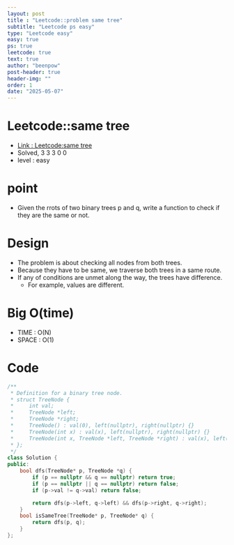 ```yaml
---
layout: post
title : "Leetcode::problem same tree"
subtitle: "Leetcode ps easy"
type: "Leetcode easy"
easy: true
ps: true
leetcode: true
text: true
author: "beenpow"
post-header: true
header-img: ""
order: 1
date: "2025-05-07"
---
```


# Leetcode::same tree
- [Link : Leetcode:same tree](https://leetcode.com/problems/same-tree/description/?envType=company&envId=google&favoriteSlug=google-thirty-days)
- Solved, 3 3 3 0 0
- level : easy

# point
- Given the rrots of two binary trees p and q, write a function to check if they are the same or not.

# Design
- The problem is about checking all nodes from both trees.
- Because they have to be same, we traverse both trees in a same route.
- If any of conditions are unmet along the way, the trees have difference.
    - For example, values are different.

# Big O(time)
- TIME : O(N)
- SPACE : O(1)

# Code

```cpp
/**
 * Definition for a binary tree node.
 * struct TreeNode {
 *     int val;
 *     TreeNode *left;
 *     TreeNode *right;
 *     TreeNode() : val(0), left(nullptr), right(nullptr) {}
 *     TreeNode(int x) : val(x), left(nullptr), right(nullptr) {}
 *     TreeNode(int x, TreeNode *left, TreeNode *right) : val(x), left(left), right(right) {}
 * };
 */
class Solution {
public:
    bool dfs(TreeNode* p, TreeNode *q) {
        if (p == nullptr && q == nullptr) return true;
        if (p == nullptr || q == nullptr) return false;
        if (p->val != q->val) return false;

        return dfs(p->left, q->left) && dfs(p->right, q->right);
    }
    bool isSameTree(TreeNode* p, TreeNode* q) {
        return dfs(p, q);
    }
};
```